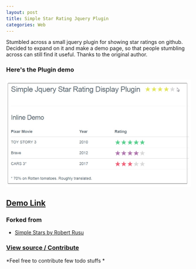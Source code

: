 ```yaml
---
layout: post
title: Simple Star Rating Jquery Plugin
categories: Web
---
```


Stumbled across a small jquery plugin for showing star ratings on github. Decided to expand on it and make a demo page, so that people stumbling across can still find it useful. Thanks to the original author.

### Here's the Plugin demo
![img](https://raw.githubusercontent.com/monsterbrain/Simple-Star-Rating-Jquery-Plugin/master/demo/demo-preview.jpg)

## [Demo Link](https://monsterbrain.github.io/Simple-Star-Rating-Jquery-Plugin/)

### Forked from

- [Simple Stars by Robert Rusu](https://github.com/rusuandreirobert/simple-stars)

### [View source / Contribute](https://github.com/monsterbrain/Simple-Star-Rating-Jquery-Plugin)

*Feel free to contribute few todo stuffs *

